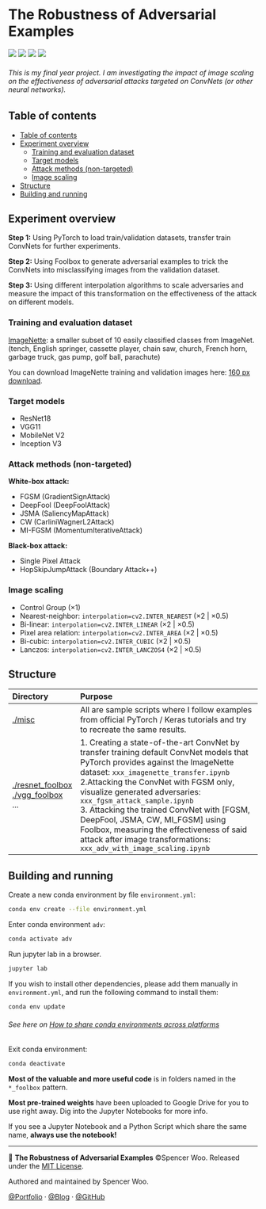 <h1>The Robustness of Adversarial Examples</h1>

![](https://img.shields.io/badge/using-PyTorch-ee4c2c?logo=PyTorch&logoColor=white&style=flat-square)
![](https://img.shields.io/badge/python-3.7.6-4381b2?logo=python&logoColor=white&style=flat-square)
![](https://img.shields.io/badge/built%20with-Jupyter-f37626?logo=Jupyter&logoColor=white&style=flat-square)
![](https://img.shields.io/badge/license-MIT-black?&style=flat-square)

<h6>This is my final year project. I am investigating the impact of image scaling on the effectiveness of adversarial attacks targeted on ConvNets (or other neural networks).</h6>

## Table of contents

- [Table of contents](#table-of-contents)
- [Experiment overview](#experiment-overview)
  - [Training and evaluation dataset](#training-and-evaluation-dataset)
  - [Target models](#target-models)
  - [Attack methods (non-targeted)](#attack-methods-non-targeted)
  - [Image scaling](#image-scaling)
- [Structure](#structure)
- [Building and running](#building-and-running)

## Experiment overview

**Step 1:** Using PyTorch to load train/validation datasets, transfer train ConvNets for further experiments.

**Step 2:** Using Foolbox to generate adversarial examples to trick the ConvNets into misclassifying images from the validation dataset.

**Step 3:** Using different interpolation algorithms to scale adversaries and measure the impact of this transformation on the effectiveness of the attack on different models.

### Training and evaluation dataset

[ImageNette](https://github.com/fastai/imagenette): a smaller subset of 10 easily classified classes from ImageNet. (tench, English springer, cassette player, chain saw, church, French horn, garbage truck, gas pump, golf ball, parachute)

You can download ImageNette training and validation images here: [160 px download](https://s3.amazonaws.com/fast-ai-imageclas/imagenette2-160.tgz).

### Target models

- ResNet18
- VGG11
- MobileNet V2
- Inception V3

### Attack methods (non-targeted)

**White-box attack:**

- FGSM (GradientSignAttack)
- DeepFool (DeepFoolAttack)
- JSMA (SaliencyMapAttack)
- CW (CarliniWagnerL2Attack)
- MI-FGSM (MomentumIterativeAttack)

**Black-box attack:**

- Single Pixel Attack
- HopSkipJumpAttack (Boundary Attack++)

### Image scaling

- Control Group (×1)
- Nearest-neighbor: `interpolation=cv2.INTER_NEAREST` (×2 | ×0.5)
- Bi-linear: `interpolation=cv2.INTER_LINEAR` (×2 | ×0.5)
- Pixel area relation: `interpolation=cv2.INTER_AREA` (×2 | ×0.5)
- Bi-cubic: `interpolation=cv2.INTER_CUBIC` (×2 | ×0.5)
- Lanczos: `interpolation=cv2.INTER_LANCZOS4` (×2 | ×0.5)

## Structure

| Directory                                                                     | Purpose                                                                                                                                                                                                                                                                                                                                                                                                                                                                                    |
| :---------------------------------------------------------------------------- | :----------------------------------------------------------------------------------------------------------------------------------------------------------------------------------------------------------------------------------------------------------------------------------------------------------------------------------------------------------------------------------------------------------------------------------------------------------------------------------------- |
| [./misc](./misc)                                                              | All are sample scripts where I follow examples from official PyTorch / Keras tutorials and try to recreate the same results.                                                                                                                                                                                                                                                                                                                                                               |
| [./resnet_foolbox](./resnet_foolbox)<br>[./vgg_foolbox](./vgg_foolbox)<br>... | 1. Creating a state-of-the-art ConvNet by transfer training default ConvNet models that PyTorch provides against the ImageNette dataset: `xxx_imagenette_transfer.ipynb`<br>2.Attacking the ConvNet with FGSM only, visualize generated adversaries: `xxx_fgsm_attack_sample.ipynb`<br>3. Attacking the trained ConvNet with [FGSM, DeepFool, JSMA, CW, MI_FGSM] using Foolbox, measuring the effectiveness of said attack after image transformations: `xxx_adv_with_image_scaling.ipynb` |


## Building and running

Create a new conda environment by file `environment.yml`:

```bash
conda env create --file environment.yml
```

Enter conda environment `adv`:

```bash
conda activate adv
```

Run jupyter lab in a browser.

```bash
jupyter lab
```

If you wish to install other dependencies, please add them manually in `environment.yml`, and run the following command to install them:

```bash
conda env update
```

<h6>See here on <a href="https://stackoverflow.com/questions/39280638/how-to-share-conda-environments-across-platforms">How to share conda environments across platforms</a></h6>

Exit conda environment:

```bash
conda deactivate
```

**Most of the valuable and more useful code** is in folders named in the `*_foolbox` pattern.

**Most pre-trained weights** have been uploaded to Google Drive for you to use right away. Dig into the Jupyter Notebooks for more info.

If you see a Jupyter Notebook and a Python Script which share the same name, **always use the notebook!**

---

🎃 **The Robustness of Adversarial Examples** ©Spencer Woo. Released under the [MIT License](./LICENSE).

Authored and maintained by Spencer Woo.

[@Portfolio](https://spencerwoo.com/) · [@Blog](https://blog.spencerwoo.com/) · [@GitHub](https://github.com/spencerwooo)

